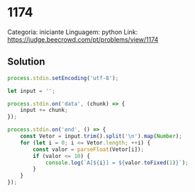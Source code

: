 # 1174

Categoria: iniciante
Linguagem: python
Link: https://judge.beecrowd.com/pt/problems/view/1174

## Solution

```js
process.stdin.setEncoding('utf-8');

let input = '';

process.stdin.on('data', (chunk) => {
    input += chunk;
});

process.stdin.on('end', () => {
    const Vetor = input.trim().split('\n').map(Number);
    for (let i = 0; i <= Vetor.length; ++i) {
        const valor = parseFloat(Vetor[i]);
        if (valor <= 10) {
            console.log(`A[${i}] = ${valor.toFixed(1)}`);
        }
    }
});


```